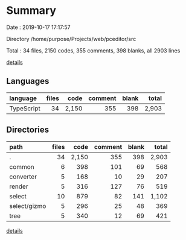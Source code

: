 # Summary

Date : 2019-10-17 17:17:57

Directory /home/purpose/Projects/web/pceditor/src

Total : 34 files,  2150 codes, 355 comments, 398 blanks, all 2903 lines

[details](details.md)

## Languages
| language | files | code | comment | blank | total |
| :--- | ---: | ---: | ---: | ---: | ---: |
| TypeScript | 34 | 2,150 | 355 | 398 | 2,903 |

## Directories
| path | files | code | comment | blank | total |
| :--- | ---: | ---: | ---: | ---: | ---: |
| . | 34 | 2,150 | 355 | 398 | 2,903 |
| common | 6 | 398 | 101 | 69 | 568 |
| converter | 5 | 168 | 10 | 29 | 207 |
| render | 5 | 316 | 127 | 76 | 519 |
| select | 10 | 879 | 82 | 141 | 1,102 |
| select/gizmo | 5 | 296 | 25 | 48 | 369 |
| tree | 5 | 340 | 12 | 69 | 421 |

[details](details.md)